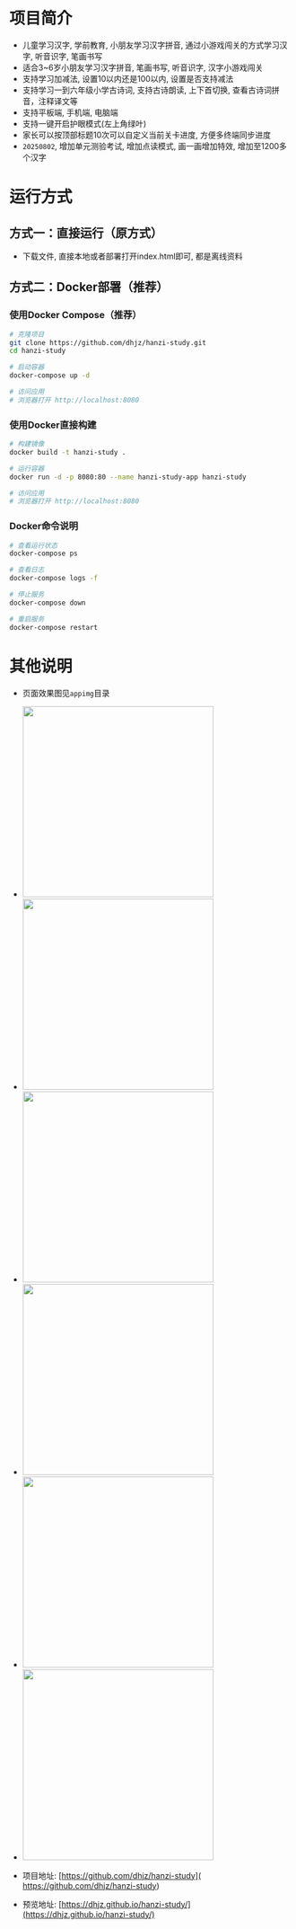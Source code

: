 # 项目简介
- 儿童学习汉字, 学前教育, 小朋友学习汉字拼音, 通过小游戏闯关的方式学习汉字, 听音识字, 笔画书写
- 适合3~6岁小朋友学习汉字拼音, 笔画书写, 听音识字, 汉字小游戏闯关
- 支持学习加减法, 设置10以内还是100以内, 设置是否支持减法
- 支持学习一到六年级小学古诗词, 支持古诗朗读, 上下首切换, 查看古诗词拼音，注释译文等
- 支持平板端, 手机端, 电脑端
- 支持一键开启护眼模式(左上角绿叶)
- 家长可以按顶部标题10次可以自定义当前关卡进度, 方便多终端同步进度
- `20250802`, 增加单元测验考试, 增加点读模式, 画一画增加特效, 增加至1200多个汉字

# 运行方式

## 方式一：直接运行（原方式）
- 下载文件, 直接本地或者部署打开index.html即可, 都是离线资料

## 方式二：Docker部署（推荐）
### 使用Docker Compose（推荐）
```bash
# 克隆项目
git clone https://github.com/dhjz/hanzi-study.git
cd hanzi-study

# 启动容器
docker-compose up -d

# 访问应用
# 浏览器打开 http://localhost:8080
```

### 使用Docker直接构建
```bash
# 构建镜像
docker build -t hanzi-study .

# 运行容器
docker run -d -p 8080:80 --name hanzi-study-app hanzi-study

# 访问应用
# 浏览器打开 http://localhost:8080
```

### Docker命令说明
```bash
# 查看运行状态
docker-compose ps

# 查看日志
docker-compose logs -f

# 停止服务
docker-compose down

# 重启服务
docker-compose restart
```

# 其他说明
- 页面效果图见`appimg`目录
- <img src="https://gcore.jsdelivr.net/gh/dhjz/hanzi-study@master/appimg/app1.jpg" style="width: 340px;"/>
- <img src="https://gcore.jsdelivr.net/gh/dhjz/hanzi-study@master/appimg/app2.jpg" style="width: 340px;"/>
- <img src="https://gcore.jsdelivr.net/gh/dhjz/hanzi-study@master/appimg/app3.jpg" style="width: 340px;"/>
- <img src="https://gcore.jsdelivr.net/gh/dhjz/hanzi-study@master/appimg/app4.jpg" style="width: 340px;"/>
- <img src="https://gcore.jsdelivr.net/gh/dhjz/hanzi-study@master/appimg/app5.jpg" style="width: 340px;"/>
- <img src="https://gcore.jsdelivr.net/gh/dhjz/hanzi-study@master/appimg/app6.jpg" style="width: 340px;"/>

- 项目地址: [https://github.com/dhjz/hanzi-study]( https://github.com/dhjz/hanzi-study)  
- 预览地址: [https://dhjz.github.io/hanzi-study/](https://dhjz.github.io/hanzi-study/)
